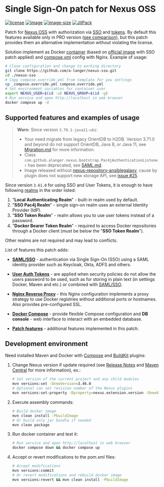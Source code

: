 # Single Sign-On patch for Nexus OSS

[![license](https://img.shields.io/badge/license-EPL1-brightgreen.svg)](https://github.com/a-langer/nexus-sso/blob/main/LICENSE "License of source code")
[![image](https://ghcr-badge.egpl.dev//a-langer/nexus-sso/latest_tag?trim=major&label=latest)][0]
[![image-size](https://ghcr-badge.egpl.dev//a-langer/nexus-sso/size?tag=3.70.1-java11-ubi)][0]
[![JitPack](https://jitpack.io/v/a-langer/nexus-sso.svg)][1]

Patch for [Nexus OSS][2] with authorization via [SSO][7] and [tokens][8]. By default this features available only in PRO version ([see comparison][5]), but this patch provides them an alternative implementation without violating the license.

Solution implement as Docker [container][0] (based on [official image][3] with SSO patch applied) and [compose.yml](./compose.yml) config with Nginx. Example of usage:

  ```bash
  # Clone configuration and change to working directory
  git clone https://github.com/a-langer/nexus-sso.git
  cd ./nexus-sso
  # Copy compose.override.yml from template for you settings
  cp _compose.override.yml compose.override.yml
  # Set environment variables for container user
  export NEXUS_USER=$(id -u) NEXUS_GROUP=$(id -g)
  # Run service and open http://localhost in web browser
  docker compose up -d
  ```

## Supported features and examples of usage

> **Warn**: Since version `3.70.1-java11-ubi`:
>
> * Your need migrate from legacy OrientDB to H2DB. Version 3.71.0 and beyond do not support OrientDB, Java 8, or Java 11, see [Migration.md](docs/Migration.md) for more information.
> * Class `com.github.alanger.nexus.bootstrap.Pac4jAuthenticationListener` has been deprecated, see [SAML.md](docs/SAML.md#attributes-mapping).
> * Image released without [nexus-repository-ansiblegalaxy](https://github.com/angeloxx/nexus-repository-ansiblegalaxy), cause by plugin does not support new storage API, see [issue #25](https://github.com/l3ender/nexus-repository-ansiblegalaxy/issues/25).

Since version `3.61.0` for using SSO and User Tokens, it is enough to have following [realms][6] in the order listed:

1. "**Local Authenticating Realm**" - built-in realm used by default.
2. "**SSO Pac4j Realm**" - single sign-on realm uses an external Identity Provider (IdP).
3. "**SSO Token Realm**" - realm allows you to use user tokens instead of a password.
4. "**Docker Bearer Token Realm**" - required to access Docker repositories through a Docker client (must be below the "**SSO Token Realm**").

Other realms are not required and may lead to conflicts.

List of features this patch adds:

* [**SAML/SSO**](./docs/SAML.md) - authentication via Single Sign-On (SSO) using a SAML identity provider such as Keycloak, Okta, ADFS and others.

* [**User Auth Tokens**](./docs/Tokens.md) - are applied when security policies do not allow the users password to be used, such as for storing in plain text (in settings Docker, Maven and etc.) or combined with [SAML/SSO](./docs/SAML.md).

* [**Nginx Reverse Proxy**](./docs/Nginx.md) - this Nginx configuration implements a proxy strategy to use Docker registries without additional ports or hostnames. Also provides pre-configured SSL.

* [**Docker Compose**](./docs/Docker.md) - provide flexible Compose configuration and **DB console** - web interface to interact with an embedded database.

* [**Patch features**](./docs/Patch.md) - additional features implemented in this patch.

## Development environment

Need installed Maven and Docker with [Compose][4] and [BuildKit][4.1] plugins:

1. Change Nexus version if update required (see [Release Notes][9] and [Maven Central][10] for more information), ex.:

    ```bash
    # Set version of the current project and any child modules
    mvn versions:set -DnewVersion=3.46.0
    # Optional can set revision number of the Nexus plugins
    mvn versions:set-property -Dproperty=nexus.extension.version -DnewVersion=02
    ```

2. Execute assembly commands:

    ```bash
    # Build docker image
    mvn clean install -PbuildImage
    # Or build only jar bundle if needed
    mvn clean package
    ```

3. Run docker container and test it:

    ```bash
    # Run service and open http://localhost in web browser
    docker compose down && docker compose up
    ```

4. Accept or revert modifications to the pom.xml files:

    ```bash
    # Accept modifications
    mvn versions:commit
    # Or revert modifications and rebuild docker image
    mvn versions:revert && mvn clean install -PbuildImage
    ```

[0]: https://github.com/a-langer/nexus-sso/pkgs/container/nexus-sso "Docker image with SSO patch applied"
[1]: https://jitpack.io/#a-langer/nexus-sso "Maven repository for builds from source code"
[2]: https://github.com/sonatype/nexus-public "Source code of Nexus OSS"
[3]: https://github.com/sonatype/docker-nexus3 "Docker image Nexus OSS"
[4]: https://docs.docker.com/compose/install/ "Docker plugin for defining and running multi-container Docker applications"
[4.1]: https://github.com/docker/buildx "Docker plugin for capabilities with BuildKit"
[5]: https://www.sonatype.com/products/repository-oss-vs-pro-features "Nexus OSS vs Nexus PRO"
[6]: https://help.sonatype.com/en/realms.html "Nexus Realms"
[7]: https://help.sonatype.com/en/saml.html "Nexus PRO SAML"
[8]: https://help.sonatype.com/en/user-tokens.html "Nexus PRO tokens"
[9]: https://github.com/sonatype/nexus-public/releases "Nexus release notes"
[10]: https://mvnrepository.com/artifact/org.sonatype.nexus/nexus-bootstrap "Version of Nexus plugins in Maven Central"
